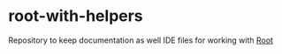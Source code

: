 # root-with-helpers

Repository to keep documentation as well IDE files for working with [Root](https://github.com/root-project/root)